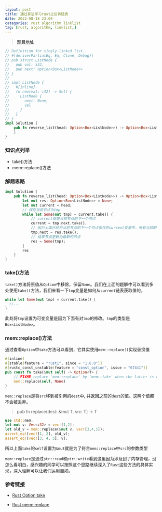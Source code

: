 ```yaml
---
layout: post
title: 通过算法学习rust之反转链表
date: 2022-08-18 23:09
categories: rust algorithm linklist
tag: [rust, algorithm, linklist,] 
---
```


> [题目地址](https://leetcode.cn/problems/fan-zhuan-lian-biao-lcof/)

```rust
// Definition for singly-linked list.
// #[derive(PartialEq, Eq, Clone, Debug)]
// pub struct ListNode {
//   pub val: i32,
//   pub next: Option<Box<ListNode>>
// }
// 
// impl ListNode {
//   #[inline]
//   fn new(val: i32) -> Self {
//     ListNode {
//       next: None,
//       val
//     }
//   }
// }
impl Solution {
    pub fn reverse_list(head: Option<Box<ListNode>>) -> Option<Box<ListNode>> {
    }
}
```

### 知识点列举

- take()方法
- mem::replace()方法

### 解题思路

```rust
impl Solution {
    pub fn reverse_list(head: Option<Box<ListNode>>) -> Option<Box<ListNode>> {
        let mut res: Option<Box<ListNode>> = None;
        let mut current = head;
        // 保存当前节点为tmp
        while let Some(mut tmp) = current.take() {
            // current就是当前节点的下一个节点
            current = tmp.next.take();
            // 因为上面已经将当前节点的下一个节点保存在current变量中，所有当前的节点可以换成上一个结果节点
            tmp.next = res.take();
            // 结果节点更新为最新的节点
            res = Some(tmp);
        }
        res
    }
}
```

### take()方法

`take()`方法将原值从`Option`中移除，保留`None`。我们在上面的题解中可以看到多处使用`take()`方法，我们来看一下`tmp`变量是如何从`current`链表获取值的。

```rust
while let Some(mut tmp) = current.take() {
  //...
}
```
此处将`tmp`设置为可变变量是因为下面有对`tmp`的修改。`tmp`的类型是`Box<ListNode>`。


### mem::replace()方法

通过查看`Option`中`take`方法可以看到，它其实使用`mem::replace()`实现替换值

```rust
#[inline]
#[stable(feature = "rust1", since = "1.0.0")]
#[rustc_const_unstable(feature = "const_option", issue = "67441")]
pub const fn take(&mut self) -> Option<T> {
    // FIXME replace `mem::replace` by `mem::take` when the latter is const ready
    mem::replace(self, None)
}
```

`mem::replace`是将`src`移到被引用的`dest`中, 并返回之前的`dest`的值。这两个值都不会被丢弃。

> pub fn replace<T>(dest: &mut T, src: T) -> T

```rust
use std::mem;
let mut v: Vec<i32> = vec![1,2];
let old_v = mem::replace(&mut v, vec![3,4,5]);
assert_eq!(vec![1, 2], old_v);
assert_eq!(vec![3, 4, 5], v);
```

所以上面`take`的`self`设置为`&mut`就是为了符合`mem::replace`中`src`的参数类型

`mem::replace`是通过`ptr::read`和`ptr::write`看到这里因为涉及到了内存管理，没怎么看明白，感兴趣的同学可以按照这个思路继续深入了`Rust`这些方法的具体实现，深入理解可以让我们运用自如。

### 参考链接


- <a href="https://doc.rust-lang.org/std/option/enum.Option.html#method.take">Rust Option take</a>

- <a href="https://doc.rust-lang.org/std/mem/fn.replace.html"> Rust mem::replace</a>

